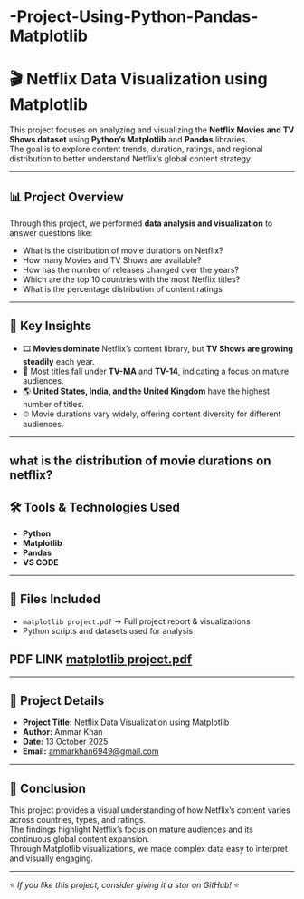 # -Project-Using-Python-Pandas-Matplotlib
# 🎬 Netflix Data Visualization using Matplotlib

This project focuses on analyzing and visualizing the **Netflix Movies and TV Shows dataset** using **Python’s Matplotlib** and **Pandas** libraries.  
The goal is to explore content trends, duration, ratings, and regional distribution to better understand Netflix’s global content strategy.

---

## 📊 Project Overview

Through this project, we performed **data analysis and visualization** to answer questions like:
- What is the distribution of movie durations on Netflix?  
- How many Movies and TV Shows are available?  
- How has the number of releases changed over the years?  
- Which are the top 10 countries with the most Netflix titles?  
- What is the percentage distribution of content ratings

---

## 🧠 Key Insights

- 🎞 **Movies dominate** Netflix’s content library, but **TV Shows are growing steadily** each year.  
- 🔞 Most titles fall under **TV-MA** and **TV-14**, indicating a focus on mature audiences.  
- 🌎 **United States, India, and the United Kingdom** have the highest number of titles.  
- ⏱ Movie durations vary widely, offering content diversity for different audiences.

---
## what is the distribution of movie durations on netflix?
[](https://github.com/ammarkhan6949/-Project-Using-Python-Pandas-Matplotlib/blob/main/movie_du.png)



## 🛠️ Tools & Technologies Used

- **Python**
- **Matplotlib**
- **Pandas**
- **VS CODE**

---

## 📂 Files Included

- `matplotlib project.pdf` → Full project report & visualizations  
- Python scripts and datasets used for analysis  

## PDF LINK [matplotlib project.pdf](https://github.com/user-attachments/files/22943987/matplotlib.project.pdf)

---

## 📅 Project Details

- **Project Title:** Netflix Data Visualization using Matplotlib  
- **Author:** Ammar Khan  
- **Date:** 13 October 2025  
- **Email:** ammarkhan6949@gmail.com  

---

## 💬 Conclusion

This project provides a visual understanding of how Netflix’s content varies across countries, types, and ratings.  
The findings highlight Netflix’s focus on mature audiences and its continuous global content expansion.  
Through Matplotlib visualizations, we made complex data easy to interpret and visually engaging.

---

⭐ *If you like this project, consider giving it a star on GitHub!* ⭐
